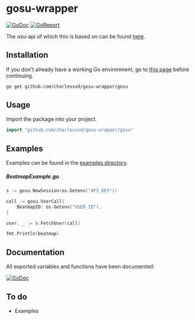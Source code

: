 # gosu-wrapper

[![GoDoc](https://godoc.org/github.com/charlessxd/gosu-wrapper/gosu?status.svg)](https://godoc.org/github.com/charlessxd/gosu-wrapper/gosu) 
[![GoReport](https://goreportcard.com/badge/github.com/charlessxd/gosu-wrapper)](https://goreportcard.com/report/github.com/charlessxd/gosu-wrapper)

The osu-api of which this is based on can be found [here](https://github.com/ppy/osu-api/wiki).


## Installation

If you don't already have a working Go environment, go to [this page](https://golang.org/doc/install) before continuing.

```sh
go get github.com/charlessxd/gosu-wrapper/gosu
```


## Usage

Import the package into your project.

```go
import "github.com/charlessxd/gosu-wrapper/gosu"
```

## Examples
Examples can be found in the [examples directory](https://github.com/charlessxd/gosu-wrapper/tree/master/examples).
##### BeatmapExample.go 
```go
s := gosu.NewSession(os.Getenv("API_KEY"))

call := gosu.UserCall{
	BeatmapID: os.Getenv("USER_ID"),
}

user, _ := s.FetchUser(call)

fmt.Println(beatmap)
```

## Documentation
All exported variables and functions have been documented: 

[![GoDoc](https://godoc.org/github.com/charlessxd/gosu-wrapper/gosu?status.svg)](https://godoc.org/github.com/charlessxd/gosu-wrapper/gosu) 

## To do
* Examples